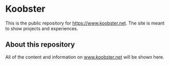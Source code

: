 # Koobster
 This is the public repository for https://www.koobster.net. The site is meant to show projects and experiences.

 ## About this repository
 All of the content and information on www.koobster.net will be shown here.
